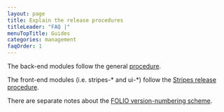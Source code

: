 ```yaml
---
layout: page
title: Explain the release procedures
titleLeader: "FAQ |"
menuTopTitle: Guides
categories: management
faqOrder: 1
---
```


The back-end modules follow the general [procedure](/guidelines/release-procedures/).

The front-end modules (i.e. stripes-* and ui-*) follow the
[Stripes release procedure](https://github.com/folio-org/stripes/blob/master/doc/release-procedure.md).

There are separate notes about the
[FOLIO version-numbering scheme](/guidelines/contributing#version-numbers).
